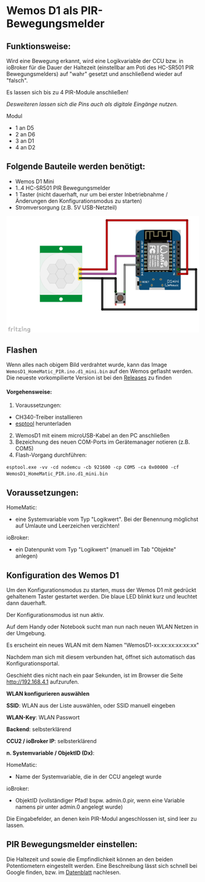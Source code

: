 # Wemos D1 als PIR-Bewegungsmelder  

## Funktionsweise:
Wird eine Bewegung erkannt, wird eine Logikvariable der CCU bzw. in ioBroker für die Dauer der Haltezeit (einstellbar am Poti des HC-SR501 PIR Bewegungsmelders) auf "wahr" gesetzt und anschließend wieder auf "falsch".

Es lassen sich bis zu 4 PIR-Module anschließen! 

_Desweiteren lassen sich die Pins auch als digitale Eingänge nutzen._

Modul
  - 1 an D5
  - 2 an D6
  - 3 an D1
  - 4 an D2

## Folgende Bauteile werden benötigt:
- Wemos D1 Mini
- 1..4 HC-SR501 PIR Bewegungsmelder
- 1 Taster (nicht dauerhaft, nur um bei erster Inbetriebnahme / Änderungen den Konfigurationsmodus zu starten)
- Stromversorgung (z.B. 5V USB-Netzteil)

![Anschlussplan](Images/wire.png)
## Flashen
Wenn alles nach obigem Bild verdrahtet wurde, kann das Image `WemosD1_HomeMatic_PIR.ino.d1_mini.bin` auf den Wemos geflasht werden.
Die neueste vorkompilierte Version ist bei den [Releases](https://github.com/jp112sdl/WemosD1_HomeMatic_PIR/releases/latest) zu finden

#### Vorgehensweise:
1. Voraussetzungen:
  - CH340-Treiber installieren
  - [esptool](https://github.com/igrr/esptool-ck/releases) herunterladen
2. WemosD1 mit einem microUSB-Kabel an den PC anschließen
3. Bezeichnung des neuen COM-Ports im Gerätemanager notieren (z.B. COM5)
4. Flash-Vorgang durchführen: 

  `esptool.exe -vv -cd nodemcu -cb 921600 -cp COM5 -ca 0x00000 -cf WemosD1_HomeMatic_PIR.ino.d1_mini.bin`

## Voraussetzungen: 
HomeMatic:
  - eine Systemvariable vom Typ "Logikwert". Bei der Benennung möglichst auf Umlaute und Leerzeichen verzichten!
  
ioBroker:
  - ein Datenpunkt vom Typ "Logikwert" (manuell im Tab "Objekte" anlegen)

## Konfiguration des Wemos D1
Um den Konfigurationsmodus zu starten, muss der Wemos D1 mit gedrückt gehaltenem Taster gestartet werden.
Die blaue LED blinkt kurz und leuchtet dann dauerhaft. 

Der Konfigurationsmodus ist nun aktiv.

Auf dem Handy oder Notebook sucht man nun nach neuen WLAN Netzen in der Umgebung. 

Es erscheint ein neues WLAN mit dem Namen "WemosD1-xx:xx:xx:xx:xx:xx"

Nachdem man sich mit diesem verbunden hat, öffnet sich automatisch das Konfigurationsportal.

Geschieht dies nicht nach ein paar Sekunden, ist im Browser die Seite http://192.168.4.1 aufzurufen.

**WLAN konfigurieren auswählen**

**SSID**: WLAN aus der Liste auswählen, oder SSID manuell eingeben

**WLAN-Key**: WLAN Passwort

**Backend**: selbsterklärend

**CCU2 / ioBroker IP**: selbsterklärend

**n. Systemvariable / ObjektID (Dx)**: 

HomeMatic:
  - Name der Systemvariable, die in der CCU angelegt wurde
  
ioBroker:
  - ObjektID (vollständiger Pfad! bspw. admin.0.pir, wenn eine Variable namens pir unter admin.0 angelegt wurde)
  
Die Eingabefelder, an denen kein PIR-Modul angeschlossen ist, sind leer zu lassen.
  
  
## PIR Bewegungsmelder einstellen:
Die Haltezeit und sowie die Empfindlichkeit können an den beiden Potentiometern eingestellt werden.
Eine Beschreibung lässt sich schnell bei Google finden, bzw. im [Datenblatt](https://www.mpja.com/download/31227sc.pdf) nachlesen.

